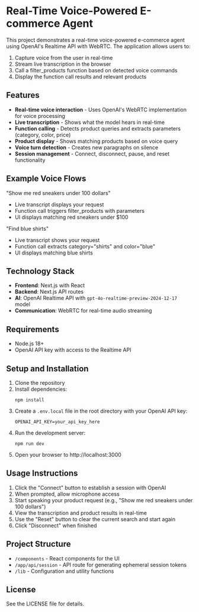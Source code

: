 # Real-Time Voice-Powered E-commerce Agent

This project demonstrates a real-time voice-powered e-commerce agent using OpenAI's Realtime API with WebRTC. The application allows users to:

1. Capture voice from the user in real-time
2. Stream live transcription in the browser 
3. Call a filter_products function based on detected voice commands
4. Display the function call results and relevant products

## Features

- **Real-time voice interaction** - Uses OpenAI's WebRTC implementation for voice processing
- **Live transcription** - Shows what the model hears in real-time
- **Function calling** - Detects product queries and extracts parameters (category, color, price)
- **Product display** - Shows matching products based on voice query
- **Voice turn detection** - Creates new paragraphs on silence
- **Session management** - Connect, disconnect, pause, and reset functionality

## Example Voice Flows

"Show me red sneakers under 100 dollars"
- Live transcript displays your request
- Function call triggers filter_products with parameters
- UI displays matching red sneakers under $100

"Find blue shirts"
- Live transcript shows your request
- Function call extracts category="shirts" and color="blue"
- UI displays matching blue shirts

## Technology Stack

- **Frontend**: Next.js with React
- **Backend**: Next.js API routes
- **AI**: OpenAI Realtime API with `gpt-4o-realtime-preview-2024-12-17` model
- **Communication**: WebRTC for real-time audio streaming

## Requirements

- Node.js 18+
- OpenAI API key with access to the Realtime API

## Setup and Installation

1. Clone the repository
2. Install dependencies:
   ```
   npm install
   ```
3. Create a `.env.local` file in the root directory with your OpenAI API key:
   ```
   OPENAI_API_KEY=your_api_key_here
   ```
4. Run the development server:
   ```
   npm run dev
   ```
5. Open your browser to http://localhost:3000

## Usage Instructions

1. Click the "Connect" button to establish a session with OpenAI
2. When prompted, allow microphone access
3. Start speaking your product request (e.g., "Show me red sneakers under 100 dollars")
4. View the transcription and product results in real-time
5. Use the "Reset" button to clear the current search and start again
6. Click "Disconnect" when finished

## Project Structure

- `/components` - React components for the UI
- `/app/api/session` - API route for generating ephemeral session tokens
- `/lib` - Configuration and utility functions

## License

See the LICENSE file for details.
